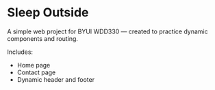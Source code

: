 # Sleep Outside

A simple web project for BYUI WDD330 — created to practice dynamic components and routing.

Includes:

- Home page
- Contact page
- Dynamic header and footer
